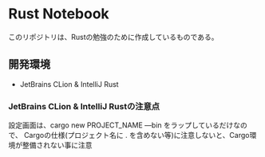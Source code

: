 # Rust Notebook
このリポジトリは、Rustの勉強のために作成しているものである。

## 開発環境
* JetBrains CLion & IntelliJ Rust

### JetBrains CLion & IntelliJ Rustの注意点
設定画面は、cargo new PROJECT_NAME —bin をラップしているだけなので、
Cargoの仕様(プロジェクト名に . を含めない等)に注意しないと、Cargo環境が整備されない事に注意
